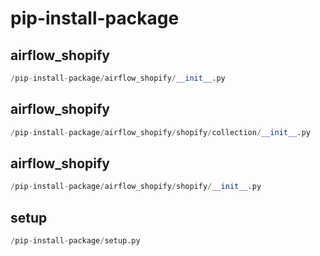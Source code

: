 # pip-install-package

## airflow_shopify
```python
/pip-install-package/airflow_shopify/__init__.py
```


## airflow_shopify
```python
/pip-install-package/airflow_shopify/shopify/collection/__init__.py
```


## airflow_shopify
```python
/pip-install-package/airflow_shopify/shopify/__init__.py
```


## setup
```python
/pip-install-package/setup.py
```

